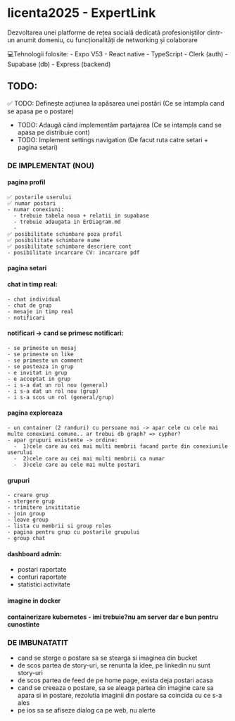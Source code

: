 # licenta2025 - ExpertLink
Dezvoltarea unei platforme de rețea socială dedicată profesioniștilor dintr-un anumit domeniu, cu funcționalități de networking și colaborare

💻Tehnologii folosite:
    - Expo V53
    - React native
    - TypeScript
    - Clerk (auth)
    - Supabase (db)
    - Express (backend)

 ## TODO:
 ✅ TODO: Definește acțiunea la apăsarea unei postări (Ce se intampla cand se apasa pe o postare)
 - TODO: Adaugă când implementăm partajarea (Ce se intampla cand se apasa pe distribuie cont)
 - TODO: Implement settings navigation (De facut ruta catre setari + pagina setari)
 ### DE IMPLEMENTAT (NOU)
 #### pagina profil 
    ✅ postarile userului
    ✅ numar postari
    - numar conexiuni:
      - trebuie tabela noua + relatii in supabase
      - trebuie adaugata in ErDiagram.md
      - 
    ✅ posibilitate schimbare poza profil
    ✅ posibilitate schimbare nume
    ✅ posibilitate schimbare descriere cont
    - posibilitate incarcare CV: incarcare pdf
#### pagina setari

#### chat in timp real:
    - chat individual
    - chat de grup
    - mesaje in timp real
    - notificari
#### notificari -> cand se primesc notificari:
    - se primeste un mesaj
    - se primeste un like
    - se primeste un comment
    - se posteaza in grup
    - e invitat in grup
    - e acceptat in grup
    - i s-a dat un rol nou (general)
    - i s-a dat un rol nou (grup)
    - i s-a scos un rol (general/grup)
#### pagina exploreaza
    - un container (2 randuri) cu persoane noi -> apar cele cu cele mai multe conexiuni comune.. ar trebui db graph? => cypher?
    - apar grupuri existente -> ordine:
      -  1)cele care au cei mai multi membrii facand parte din conexiunile userului
      -  2)cele care au cei mai multi membrii ca numar
      -  3)cele care au cele mai multe postari
#### grupuri
    - creare grup
    - stergere grup
    - trimitere invititatie
    - join group
    - leave group
    - lista cu membrii si group roles
    - pagina pentru grup cu postarile grupului
    - group chat
#### dashboard admin:
   - postari raportate
   - conturi raportate
   - statistici activitate

#### imagine in docker
#### containerizare kubernetes - imi trebuie?nu am server dar e bun pentru cunostinte

### DE IMBUNATATIT
- cand se sterge o postare sa se stearga si imaginea din bucket
- de scos partea de story-uri, se renunta la idee, pe linkedin nu sunt story-uri
- de scos partea de feed de pe home page, exista deja postari acasa
- cand se creeaza o postare, sa se aleaga partea din imagine care sa apara si in postare, rezolutia imaginii din postare sa coincida cu ce s-a ales
- pe ios sa se afiseze dialog ca pe web, nu alerte
